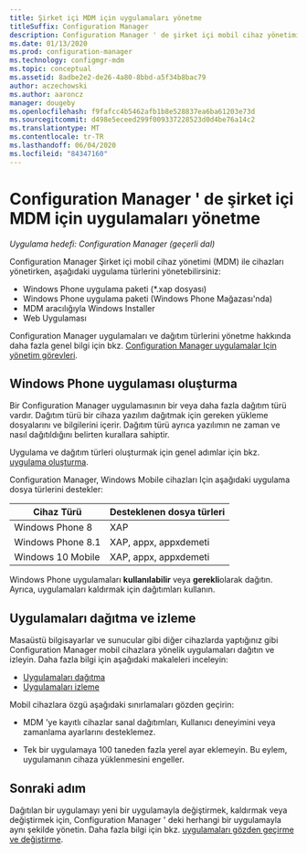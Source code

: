```yaml
---
title: Şirket içi MDM için uygulamaları yönetme
titleSuffix: Configuration Manager
description: Configuration Manager ' de şirket içi mobil cihaz yönetimi (MDM) için uygulamaları yönetin.
ms.date: 01/13/2020
ms.prod: configuration-manager
ms.technology: configmgr-mdm
ms.topic: conceptual
ms.assetid: 8adbe2e2-de26-4a80-8bbd-a5f34b8bac79
author: aczechowski
ms.author: aaroncz
manager: dougeby
ms.openlocfilehash: f9fafcc4b5462afb1b8e528837ea6ba61203e73d
ms.sourcegitcommit: d498e5eceed299f009337228523d0d4be76a14c2
ms.translationtype: MT
ms.contentlocale: tr-TR
ms.lasthandoff: 06/04/2020
ms.locfileid: "84347160"
---
```

# <a name="manage-apps-for-on-premises-mdm-in-configuration-manager"></a>Configuration Manager ' de şirket içi MDM için uygulamaları yönetme

*Uygulama hedefi: Configuration Manager (geçerli dal)*

Configuration Manager Şirket içi mobil cihaz yönetimi (MDM) ile cihazları yönetirken, aşağıdaki uygulama türlerini yönetebilirsiniz:

- Windows Phone uygulama paketi (*.xap dosyası)
- Windows Phone uygulama paketi (Windows Phone Mağazası'nda)
- MDM aracılığıyla Windows Installer
- Web Uygulaması

Configuration Manager uygulamaları ve dağıtım türlerini yönetme hakkında daha fazla genel bilgi için bkz. [Configuration Manager uygulamalar Için yönetim görevleri](../../apps/deploy-use/management-tasks-applications.md).

## <a name="create-windows-phone-application"></a><a name="bkmk_winphone"></a>Windows Phone uygulaması oluşturma

Bir Configuration Manager uygulamasının bir veya daha fazla dağıtım türü vardır. Dağıtım türü bir cihaza yazılım dağıtmak için gereken yükleme dosyalarını ve bilgilerini içerir. Dağıtım türü ayrıca yazılımın ne zaman ve nasıl dağıtıldığını belirten kurallara sahiptir.

Uygulama ve dağıtım türleri oluşturmak için genel adımlar için bkz. [uygulama oluşturma](../../apps/deploy-use/create-applications.md#bkmk_create).

Configuration Manager, Windows Mobile cihazları Için aşağıdaki uygulama dosya türlerini destekler:

|Cihaz Türü|Desteklenen dosya türleri|
|-----------------|---------------------|
|Windows Phone 8|XAP|
|Windows Phone 8.1|XAP, appx, appxdemeti|
|Windows 10 Mobile|XAP, appx, appxdemeti|

Windows Phone uygulamaları **kullanılabilir** veya **gerekli**olarak dağıtın. Ayrıca, uygulamaları kaldırmak için dağıtımları kullanın.

## <a name="deploy-and-monitor-apps"></a>Uygulamaları dağıtma ve izleme

Masaüstü bilgisayarlar ve sunucular gibi diğer cihazlarda yaptığınız gibi Configuration Manager mobil cihazlara yönelik uygulamaları dağıtın ve izleyin. Daha fazla bilgi için aşağıdaki makaleleri inceleyin:

- [Uygulamaları dağıtma](../../apps/deploy-use/deploy-applications.md)
- [Uygulamaları izleme](../../apps/deploy-use/monitor-applications-from-the-console.md)

Mobil cihazlara özgü aşağıdaki sınırlamaları gözden geçirin:

- MDM 'ye kayıtlı cihazlar sanal dağıtımları, Kullanıcı deneyimini veya zamanlama ayarlarını desteklemez.

- Tek bir uygulamaya 100 taneden fazla yerel ayar eklemeyin. Bu eylem, uygulamanın cihaza yüklenmesini engeller.

## <a name="next-step"></a>Sonraki adım

Dağıtılan bir uygulamayı yeni bir uygulamayla değiştirmek, kaldırmak veya değiştirmek için, Configuration Manager ' deki herhangi bir uygulamayla aynı şekilde yönetin. Daha fazla bilgi için bkz. [uygulamaları gözden geçirme ve değiştirme](../../apps/deploy-use/revise-and-supersede-applications.md).
